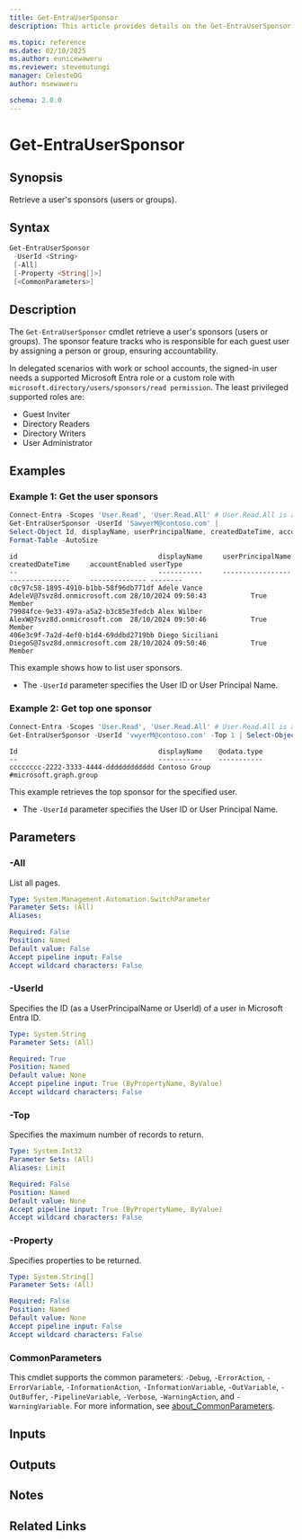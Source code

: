 ```yaml
---
title: Get-EntraUserSponsor
description: This article provides details on the Get-EntraUserSponsor command.

ms.topic: reference
ms.date: 02/10/2025
ms.author: eunicewaweru
ms.reviewer: stevemutungi
manager: CelesteDG
author: msewaweru

schema: 2.0.0
---
```


# Get-EntraUserSponsor

## Synopsis

Retrieve a user's sponsors (users or groups).

## Syntax

```powershell
Get-EntraUserSponsor
 -UserId <String>
 [-All]
 [-Property <String[]>]
 [<CommonParameters>]
```

## Description

The `Get-EntraUserSponsor` cmdlet retrieve a user's sponsors (users or groups). The sponsor feature tracks who is responsible for each guest user by assigning a person or group, ensuring accountability.

In delegated scenarios with work or school accounts, the signed-in user needs a supported Microsoft Entra role or a custom role with `microsoft.directory/users/sponsors/read permission`. The least privileged supported roles are:

- Guest Inviter
- Directory Readers
- Directory Writers
- User Administrator

## Examples

### Example 1: Get the user sponsors

```powershell
Connect-Entra -Scopes 'User.Read', 'User.Read.All' # User.Read.All is application-only permission (non-interactive login)
Get-EntraUserSponsor -UserId 'SawyerM@contoso.com' |
Select-Object Id, displayName, userPrincipalName, createdDateTime, accountEnabled, userType |
Format-Table -AutoSize
```

```Output
id                                   displayName     userPrincipalName              createdDateTime     accountEnabled userType
--                                   -----------     -----------------             ---------------     -------------- --------
c0c97c58-1895-4910-b1bb-58f96db771df Adele Vance     AdeleV@7svz8d.onmicrosoft.com 28/10/2024 09:50:43           True Member
79984fce-9e33-497a-a5a2-b3c85e3fedcb Alex Wilber     AlexW@7svz8d.onmicrosoft.com  28/10/2024 09:50:46           True Member
406e3c9f-7a2d-4ef0-b1d4-69ddbd2719bb Diego Siciliani DiegoS@7svz8d.onmicrosoft.com 28/10/2024 09:50:46           True Member
```

This example shows how to list user sponsors.

- The `-UserId` parameter specifies the User ID or User Principal Name.

### Example 2: Get top one sponsor

```powershell
Connect-Entra -Scopes 'User.Read', 'User.Read.All' # User.Read.All is application-only permission (non-interactive login)
Get-EntraUserSponsor -UserId 'vwyerM@contoso.com' -Top 1 | Select-Object Id, DisplayName, '@odata.type'
```

```Output
Id                                   displayName    @odata.type
--                                   -----------    -----------
cccccccc-2222-3333-4444-dddddddddddd Contoso Group  #microsoft.graph.group
```

This example retrieves the top sponsor for the specified user.

- The `-UserId` parameter specifies the User ID or User Principal Name.

## Parameters

### -All

List all pages.

```yaml
Type: System.Management.Automation.SwitchParameter
Parameter Sets: (All)
Aliases:

Required: False
Position: Named
Default value: False
Accept pipeline input: False
Accept wildcard characters: False
```

### -UserId

Specifies the ID (as a UserPrincipalName or UserId) of a user in Microsoft Entra ID.

```yaml
Type: System.String
Parameter Sets: (All)

Required: True
Position: Named
Default value: None
Accept pipeline input: True (ByPropertyName, ByValue)
Accept wildcard characters: False
```

### -Top

Specifies the maximum number of records to return.

```yaml
Type: System.Int32
Parameter Sets: (All)
Aliases: Limit

Required: False
Position: Named
Default value: None
Accept pipeline input: True (ByPropertyName, ByValue)
Accept wildcard characters: False
```

### -Property

Specifies properties to be returned.

```yaml
Type: System.String[]
Parameter Sets: (All)

Required: False
Position: Named
Default value: None
Accept pipeline input: False
Accept wildcard characters: False
```

### CommonParameters

This cmdlet supports the common parameters: `-Debug`, `-ErrorAction`, `-ErrorVariable`, `-InformationAction`, `-InformationVariable`, `-OutVariable`, `-OutBuffer`, `-PipelineVariable`, `-Verbose`, `-WarningAction`, and `-WarningVariable`. For more information, see [about_CommonParameters](https://go.microsoft.com/fwlink/?LinkID=113216).

## Inputs

## Outputs

## Notes

## Related Links